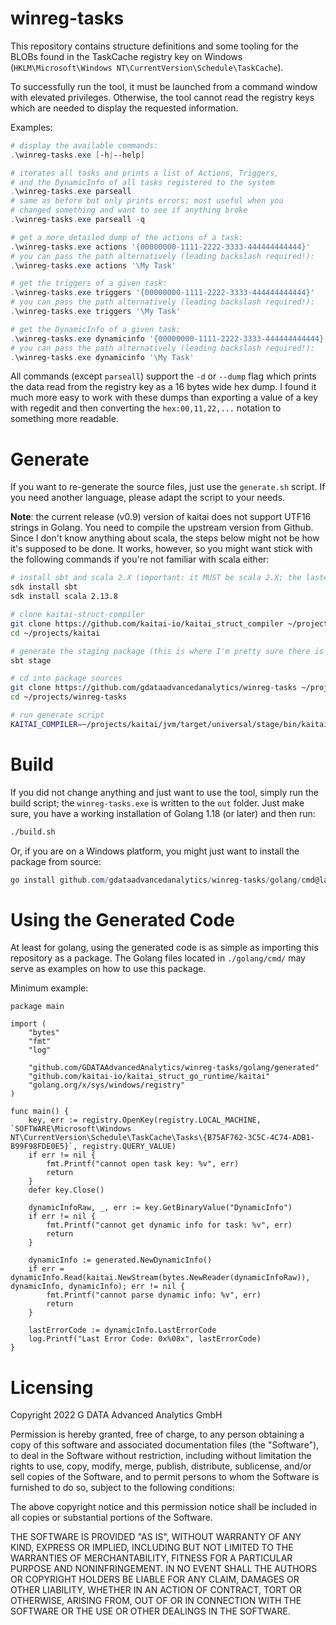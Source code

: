 winreg-tasks
============

This repository contains structure definitions and some tooling for the BLOBs found in the TaskCache registry key on Windows (`HKLM\Microsoft\Windows NT\CurrentVersion\Schedule\TaskCache`).

To successfully run the tool, it must be launched from a command window with elevated privileges. Otherwise, the tool cannot read the registry keys which are needed to display the requested information.

Examples:
```powershell
# display the available commands:
.\winreg-tasks.exe [-h|--help]

# iterates all tasks and prints a list of Actions, Triggers,
# and the DynamicInfo of all tasks registered to the system
.\winreg-tasks.exe parseall
# same as before but only prints errors; most useful when you
# changed something and want to see if anything broke
.\winreg-tasks.exe parseall -q

# get a more detailed dump of the actions of a task:
.\winreg-tasks.exe actions '{00000000-1111-2222-3333-444444444444}'
# you can pass the path alternatively (leading backslash required!):
.\winreg-tasks.exe actions '\My Task'

# get the triggers of a given task:
.\winreg-tasks.exe triggers '{00000000-1111-2222-3333-444444444444}'
# you can pass the path alternatively (leading backslash required!):
.\winreg-tasks.exe triggers '\My Task'

# get the DynamicInfo of a given task:
.\winreg-tasks.exe dynamicinfo '{00000000-1111-2222-3333-444444444444}'
# you can pass the path alternatively (leading backslash required!):
.\winreg-tasks.exe dynamicinfo '\My Task'
```

All commands (except `parseall`) support the `-d` or `--dump` flag which prints the data read from the registry key as a 16 bytes wide hex dump. I found it much more easy to work with these dumps than exporting a value of a key with regedit and then converting the `hex:00,11,22,...` notation to something more readable.

Generate
========

If you want to re-generate the source files, just use the `generate.sh` script. If you need another language, please adapt the script to your needs.

**Note**: the current release (v0.9) version of kaitai does not support UTF16 strings in Golang. You need to compile the upstream version from Github. Since I don't know anything about scala, the steps below might not be how it's supposed to be done. It works, however, so you might want stick with the following commands if you're not familiar with scala either:
```bash
# install sbt and scala 2.X (important: it MUST be scala 2.X; the lastest release 3.X is incompatible); I use sdkman and would everyone else encourage to do so as well
sdk install sbt
sdk install scala 2.13.8

# clone kaitai-struct-compiler
git clone https://github.com/kaitai-io/kaitai_struct_compiler ~/projects/kaitai
cd ~/projects/kaitai

# generate the staging package (this is where I'm pretty sure there is a much more efficient way to do this):
sbt stage

# cd into package sources
git clone https://github.com/gdataadvancedanalytics/winreg-tasks ~/projects/winreg-tasks
cd ~/projects/winreg-tasks

# run generate script
KAITAI_COMPILER=~/projects/kaitai/jvm/target/universal/stage/bin/kaitai-struct-compiler ./generate.sh
```


Build
=====
If you did not change anything and just want to use the tool, simply run the build script; the `winreg-tasks.exe` is written to the `out` folder. Just make sure, you have a working installation of Golang 1.18 (or later) and then run:
```bash
./build.sh
```
Or, if you are on a Windows platform, you might just want to install the package from source:
```powershell
go install github.com/gdataadvancedanalytics/winreg-tasks/golang/cmd@latest
```

Using the Generated Code
========================
At least for golang, using the generated code is as simple as importing this repository as a package. The Golang files located in `./golang/cmd/` may serve as examples on how to use this package.

Minimum example:
```golang
package main

import (
	"bytes"
	"fmt"
	"log"

	"github.com/GDATAAdvancedAnalytics/winreg-tasks/golang/generated"
	"github.com/kaitai-io/kaitai_struct_go_runtime/kaitai"
	"golang.org/x/sys/windows/registry"
)

func main() {
	key, err := registry.OpenKey(registry.LOCAL_MACHINE, `SOFTWARE\Microsoft\Windows NT\CurrentVersion\Schedule\TaskCache\Tasks\{B75AF762-3C5C-4C74-ADB1-B99F98FDE0E5}`, registry.QUERY_VALUE)
	if err != nil {
		fmt.Printf("cannot open task key: %v", err)
		return
	}
	defer key.Close()

	dynamicInfoRaw, _, err := key.GetBinaryValue("DynamicInfo")
	if err != nil {
		fmt.Printf("cannot get dynamic info for task: %v", err)
		return
	}

	dynamicInfo := generated.NewDynamicInfo()
	if err = dynamicInfo.Read(kaitai.NewStream(bytes.NewReader(dynamicInfoRaw)), dynamicInfo, dynamicInfo); err != nil {
		fmt.Printf("cannot parse dynamic info: %v", err)
		return
	}

	lastErrorCode := dynamicInfo.LastErrorCode
	log.Printf("Last Error Code: 0x%08x", lastErrorCode)
}
```


Licensing
=========
Copyright 2022 G DATA Advanced Analytics GmbH

Permission is hereby granted, free of charge, to any person obtaining a copy of this software and associated documentation files (the "Software"), to deal in the Software without restriction, including without limitation the rights to use, copy, modify, merge, publish, distribute, sublicense, and/or sell copies of the Software, and to permit persons to whom the Software is furnished to do so, subject to the following conditions:

The above copyright notice and this permission notice shall be included in all copies or substantial portions of the Software.

THE SOFTWARE IS PROVIDED "AS IS", WITHOUT WARRANTY OF ANY KIND, EXPRESS OR IMPLIED, INCLUDING BUT NOT LIMITED TO THE WARRANTIES OF MERCHANTABILITY, FITNESS FOR A PARTICULAR PURPOSE AND NONINFRINGEMENT. IN NO EVENT SHALL THE AUTHORS OR COPYRIGHT HOLDERS BE LIABLE FOR ANY CLAIM, DAMAGES OR OTHER LIABILITY, WHETHER IN AN ACTION OF CONTRACT, TORT OR OTHERWISE, ARISING FROM, OUT OF OR IN CONNECTION WITH THE SOFTWARE OR THE USE OR OTHER DEALINGS IN THE SOFTWARE.
